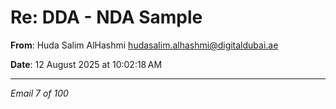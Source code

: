 # Re: DDA - NDA Sample 

**From**: Huda Salim AlHashmi <hudasalim.alhashmi@digitaldubai.ae>

**Date**: 12 August 2025 at 10:02:18 AM

---

*Email 7 of 100*
